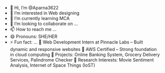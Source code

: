 - 👋 Hi, I’m @Aparna3622
- 👀 I’m interested in Web designing
- 🌱 I’m currently learning MCA
- 💞️ I’m looking to collaborate on ...
- 📫 How to reach me ...
- 😄 Pronouns: SHE/HER
- ⚡ Fun fact: ...
🔹 Web Development Intern at Pinnacle Labs – Built dynamic and responsive websites
🔹 AWS Certified – Strong foundation in cloud computing
🔹 Projects: Online Banking System, Grocery Delivery Services, Palindrome Checker
🔹 Research Interests: Movie Sentiment Analysis, Internet of Space Things (IoST)




